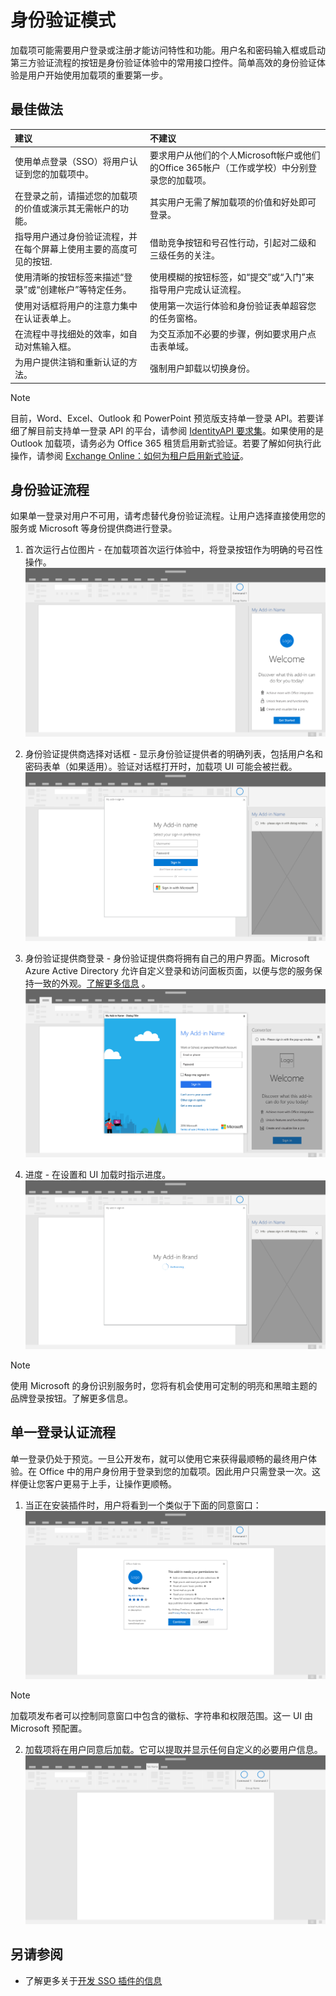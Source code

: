 # <a name="authentication-patterns"></a>身份验证模式

加载项可能需要用户登录或注册才能访问特性和功能。用户名和密码输入框或启动第三方验证流程的按钮是身份验证体验中的常用接口控件。简单高效的身份验证体验是用户开始使用加载项的重要第一步。

## <a name="best-practices"></a>最佳做法

|建议|不建议|
|:----|:----|
|使用单点登录（SSO）将用户认证到您的加载项中。|要求用户从他们的个人Microsoft帐户或他们的Office 365帐户（工作或学校）中分别登录您的加载项。|
|在登录之前，请描述您的加载项的价值或演示其无需帐户的功能。 |其实用户无需了解加载项的价值和好处即可登录。|
|指导用户通过身份验证流程，并在每个屏幕上使用主要的高度可见的按钮. |借助竞争按钮和号召性行动，引起对二级和三级任务的关注。|
|使用清晰的按钮标签来描述“登录”或“创建帐户”等特定任务。   |使用模糊的按钮标签，如“提交”或“入门”来指导用户完成认证流程。|
|使用对话框将用户的注意力集中在认证表单上。    |使用第一次运行体验和身份验证表单超容您的任务窗格。|
|在流程中寻找细处的效率，如自动对焦输入框。 |为交互添加不必要的步骤，例如要求用户点击表单域。|
|为用户提供注销和重新认证的方法。    |强制用户卸载以切换身份。|

> [!NOTE]
> 目前，Word、Excel、Outlook 和 PowerPoint 预览版支持单一登录 API。若要详细了解目前支持单一登录 API 的平台，请参阅 [IdentityAPI 要求集](https://docs.microsoft.com/office/dev/add-ins/reference/requirement-sets/identity-api-requirement-sets?view=office-js)。如果使用的是 Outlook 加载项，请务必为 Office 365 租赁启用新式验证。若要了解如何执行此操作，请参阅 [Exchange Online：如何为租户启用新式验证](https://social.technet.microsoft.com/wiki/contents/articles/32711.exchange-online-how-to-enable-your-tenant-for-modern-authentication.aspx)。


## <a name="authentication-flow"></a>身份验证流程
如果单一登录对用户不可用，请考虑替代身份验证流程。让用户选择直接使用您的服务或 Microsoft 等身份提供商进行登录。

1. 首次运行占位图片  - 在加载项首次运行体验中，将登录按钮作为明确的号召性操作。
![](../images/add-in-fre-value-placemat.png)

2. 身份验证提供商选择对话框 - 显示身份验证提供者的明确列表，包括用户名和密码表单（如果适用）。验证对话框打开时，加载项 UI 可能会被拦截。 ![](../images/add-in-auth-choices-dialog.png)



3. 身份验证提供商登录 - 身份验证提供商将拥有自己的用户界面。Microsoft Azure Active Directory 允许自定义登录和访问面板页面，以便与您的服务保持一致的外观。[了解更多信息](https://docs.microsoft.com/azure/active-directory/fundamentals/customize-branding) 。 ![](../images/add-in-auth-identity-sign-in.png)

4. 进度 - 在设置和 UI 加载时指示进度。
![](../images/add-in-auth-modal-interstitial.png)

> [!NOTE] 
> 使用 Microsoft 的身份识别服务时，您将有机会使用可定制的明亮和黑暗主题的品牌登录按钮。了解更多信息。

## <a name="single-sign-on-authentication-flow"></a>单一登录认证流程
单一登录仍处于预览。一旦公开发布，就可以使用它来获得最顺畅的最终用户体验。在 Office 中的用户身份用于登录到您的加载项。因此用户只需登录一次。这样便让您客户更易于上手，让操作更顺畅。

1. 当正在安装插件时，用户将看到一个类似于下面的同意窗口： ![](../images/add-in-auth-SSO-consent-dialog.png)
> [!NOTE]
> 加载项发布者可以控制同意窗口中包含的徽标、字符串和权限范围。这一 UI 由 Microsoft 预配置。

2. 加载项将在用户同意后加载。它可以提取并显示任何自定义的必要用户信息。 ![](../images/add-in-ribbon.png)

## <a name="see-also"></a>另请参阅
- 了解更多关于[开发 SSO 插件的信息](https://docs.microsoft.com/office/dev/add-ins/develop/sso-in-office-add-ins)